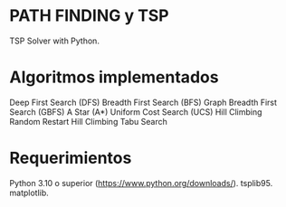 # PATH FINDING y TSP

TSP Solver with Python.

# Algoritmos implementados

Deep First Search (DFS)
Breadth First Search (BFS)
Graph Breadth First Search (GBFS)
A Star (A*)
Uniform Cost Search (UCS)
Hill Climbing
Random Restart Hill Climbing
Tabu Search

# Requerimientos

Python 3.10 o superior (https://www.python.org/downloads/).
tsplib95.
matplotlib.
